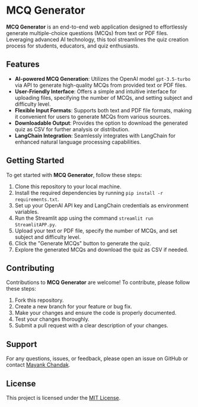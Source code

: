 # MCQ Generator

**MCQ Generator** is an end-to-end web application designed to effortlessly generate multiple-choice questions (MCQs) from text or PDF files. Leveraging advanced AI technology, this tool streamlines the quiz creation process for students, educators, and quiz enthusiasts.

## Features

- **AI-powered MCQ Generation**: Utilizes the OpenAI model `gpt-3.5-turbo` via API to generate high-quality MCQs from provided text or PDF files.
- **User-Friendly Interface**: Offers a simple and intuitive interface for uploading files, specifying the number of MCQs, and setting subject and difficulty level.
- **Flexible Input Formats**: Supports both text and PDF file formats, making it convenient for users to generate MCQs from various sources.
- **Downloadable Output**: Provides the option to download the generated quiz as CSV for further analysis or distribution.
- **LangChain Integration**: Seamlessly integrates with LangChain for enhanced natural language processing capabilities.

## Getting Started

To get started with **MCQ Generator**, follow these steps:

1. Clone this repository to your local machine.
2. Install the required dependencies by running `pip install -r requirements.txt`.
3. Set up your OpenAI API key and LangChain credentials as environment variables.
4. Run the Streamlit app using the command `streamlit run StreamlitAPP.py`.
5. Upload your text or PDF file, specify the number of MCQs, and set subject and difficulty level.
6. Click the "Generate MCQs" button to generate the quiz.
7. Explore the generated MCQs and download the quiz as CSV if needed.

## Contributing

Contributions to **MCQ Generator** are welcome! To contribute, please follow these steps:

1. Fork this repository.
2. Create a new branch for your feature or bug fix.
3. Make your changes and ensure the code is properly documented.
4. Test your changes thoroughly.
5. Submit a pull request with a clear description of your changes.

## Support

For any questions, issues, or feedback, please open an issue on GitHub or contact [Mayank Chandak](mailto:mayank.chandak21@gmail.com).

## License

This project is licensed under the [MIT License](LICENSE).


